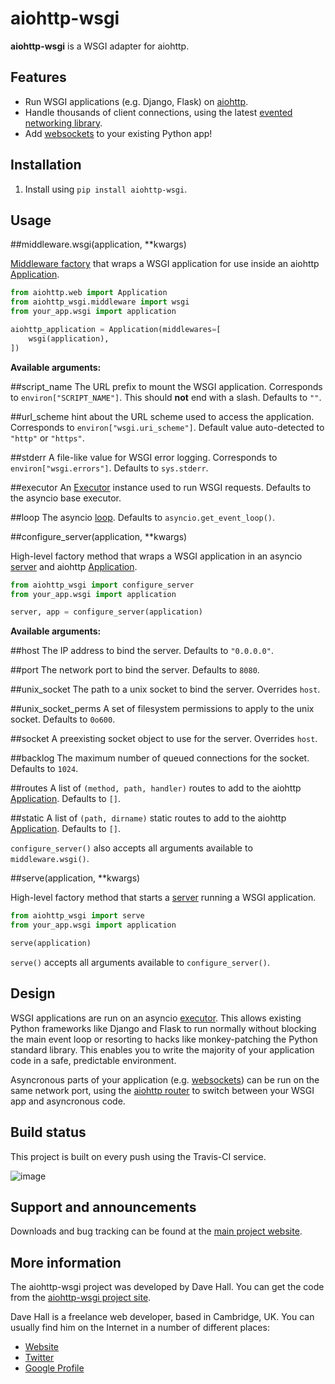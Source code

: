 aiohttp-wsgi
============

**aiohttp-wsgi** is a WSGI adapter for aiohttp.

Features
--------

-   Run WSGI applications (e.g. Django, Flask) on [aiohttp](http://aiohttp.readthedocs.org).
-   Handle thousands of client connections, using the latest [evented networking library](https://docs.python.org/3.4/library/asyncio.html).
-   Add [websockets](http://aiohttp.readthedocs.org/en/v0.14.4/web.html#websockets) to your existing Python app!

Installation
------------

1.  Install using `pip install aiohttp-wsgi`.

Usage
-----

##middleware.wsgi(application, **kwargs)

[Middleware factory](http://aiohttp.readthedocs.org/en/v0.14.4/web.html#middlewares) that wraps a WSGI application for use inside an aiohttp [Application](http://aiohttp.readthedocs.org/en/v0.14.4/web_reference.html#aiohttp.web.Application).


```python
from aiohttp.web import Application
from aiohttp_wsgi.middleware import wsgi
from your_app.wsgi import application

aiohttp_application = Application(middlewares=[
    wsgi(application),
])

```

**Available arguments:**

##script_name
The URL prefix to mount the WSGI application. Corresponds to `environ["SCRIPT_NAME"]`. This should **not** end with a slash. Defaults to `""`.

##url_scheme
hint about the URL scheme used to access the application. Corresponds to `environ["wsgi.uri_scheme"]`. Default value auto-detected to `"http"` or `"https"`.

##stderr
A file-like value for WSGI error logging. Corresponds to `environ["wsgi.errors"]`. Defaults to `sys.stderr`.

##executor
An [Executor](https://docs.python.org/dev/library/concurrent.futures.html#executor-objects) instance used to run WSGI requests. Defaults to the asyncio base executor.

##loop
The asyncio [loop](https://docs.python.org/3.4/library/asyncio-eventloop.html#base-event-loop). Defaults to `asyncio.get_event_loop()`.

##configure_server(application, **kwargs)

High-level factory method that wraps a WSGI application in an asyncio [server](https://docs.python.org/3.4/library/asyncio-eventloop.html#server) and aiohttp [Application](http://aiohttp.readthedocs.org/en/v0.14.4/web_reference.html#aiohttp.web.Application).


```python
from aiohttp_wsgi import configure_server
from your_app.wsgi import application

server, app = configure_server(application)

```

**Available arguments:**

##host
The IP address to bind the server. Defaults to `"0.0.0.0"`.

##port
The network port to bind the server. Defaults to `8080`.

##unix_socket
The path to a unix socket to bind the server. Overrides `host`.

##unix_socket_perms
A set of filesystem permissions to apply to the unix socket. Defaults to `0o600`.

##socket
A preexisting socket object to use for the server. Overrides `host`.

##backlog
The maximum number of queued connections for the socket. Defaults to `1024`.

##routes
A list of `(method, path, handler)` routes to add to the aiohttp [Application](http://aiohttp.readthedocs.org/en/v0.14.4/web_reference.html#aiohttp.web.Application). Defaults to `[]`.

##static
A list of `(path, dirname)` static routes to add to the aiohttp [Application](http://aiohttp.readthedocs.org/en/v0.14.4/web_reference.html#aiohttp.web.Application). Defaults to `[]`.

`configure_server()` also accepts all arguments available to `middleware.wsgi()`.

##serve(application, **kwargs)

High-level factory method that starts a [server](https://docs.python.org/3.4/library/asyncio-eventloop.html#server) running a WSGI application.


```python
from aiohttp_wsgi import serve
from your_app.wsgi import application

serve(application)

```

`serve()` accepts all arguments available to `configure_server()`.

Design
------

WSGI applications are run on an asyncio [executor](https://docs.python.org/3.4/library/asyncio-eventloop.html#executor). This allows existing Python frameworks like Django and Flask to run normally without blocking the main event loop or resorting to hacks like monkey-patching the Python standard library. This enables you to write the majority of your application code in a safe, predictable environment.

Asyncronous parts of your application (e.g. [websockets](http://aiohttp.readthedocs.org/en/v0.14.4/web.html#websockets)) can be run on the same network port, using the [aiohttp router](http://aiohttp.readthedocs.org/en/v0.14.4/web.html#run-a-simple-web-server) to switch between your WSGI app and asyncronous code.

Build status
------------

This project is built on every push using the Travis-CI service.

![image](https://travis-ci.org/etianen/aiohttp-wsgi.svg?branch=master)



Support and announcements
-------------------------

Downloads and bug tracking can be found at the [main project website](http://github.com/etianen/aiohttp-wsgi).

More information
----------------

The aiohttp-wsgi project was developed by Dave Hall. You can get the code from the [aiohttp-wsgi project site](http://github.com/etianen/aiohttp-wsgi).

Dave Hall is a freelance web developer, based in Cambridge, UK. You can usually find him on the Internet in a number of different places:

-   [Website](http://www.etianen.com/)
-   [Twitter](http://twitter.com/etianen)
-   [Google Profile](http://www.google.com/profiles/david.etianen)
